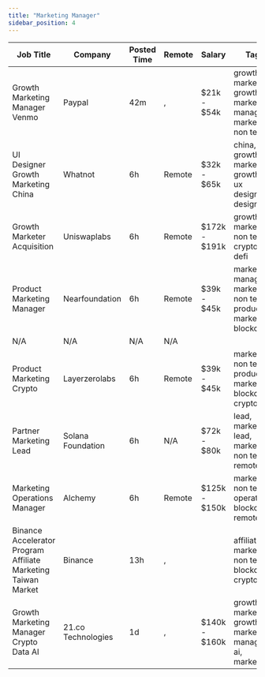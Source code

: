 ```yaml
---
title: "Marketing Manager"
sidebar_position: 4
---
```


| Job Title | Company | Posted Time | Remote | Salary | Tags | Apply Link |
|-----------|---------|-------------|--------|--------|------|------------|
| Growth Marketing Manager Venmo | Paypal | 42m | , | $21k - $54k | growth marketing, growth, marketing manager, marketing, non tech | [Apply](https://web3.career/growth-marketing-manager-venmo-paypal/101180) |
| UI Designer Growth Marketing China | Whatnot | 6h | Remote | $32k - $65k | china, growth marketing, growth, ui ux designer, design | [Apply](https://web3.career/ui-designer-growth-marketing-china-whatnot/101136) |
| Growth Marketer Acquisition | Uniswaplabs | 6h | Remote | $172k - $191k | growth, marketing, non tech, crypto, defi | [Apply](https://web3.career/growth-marketer-acquisition-uniswaplabs/101132) |
| Product Marketing Manager | Nearfoundation | 6h | Remote | $39k - $45k | marketing manager, marketing, non tech, product marketing, blockchain | [Apply](https://web3.career/product-marketing-manager-nearfoundation/100183) |
| N/A | N/A | N/A | N/A |  |  | [Apply](https://web3.career/metana) |
| Product Marketing Crypto | Layerzerolabs | 6h | Remote | $39k - $45k | marketing, non tech, product marketing, blockchain, crypto | [Apply](https://web3.career/product-marketing-crypto-layerzerolabs/101128) |
| Partner Marketing Lead | Solana Foundation | 6h | N/A | $72k - $80k | lead, marketing lead, marketing, non tech, remote | [Apply](https://web3.career/partner-marketing-lead-solanafoundation/101127) |
| Marketing Operations Manager | Alchemy | 6h | Remote | $125k - $150k | marketing, non tech, operations, blockchain, remote | [Apply](https://web3.career/marketing-operations-manager-alchemy/101109) |
| Binance Accelerator Program Affiliate Marketing Taiwan Market | Binance | 13h | , |  | affiliate, marketing, non tech, blockchain, crypto | [Apply](https://web3.career/binance-accelerator-program-affiliate-marketing-taiwan-market-binance/101087) |
| Growth Marketing Manager Crypto Data AI | 21.co Technologies | 1d | , | $140k - $160k | growth marketing, growth, marketing manager, ai, marketing | [Apply](https://web3.career/growth-marketing-manager-crypto-data-ai-21-co-technologies/98693) |
